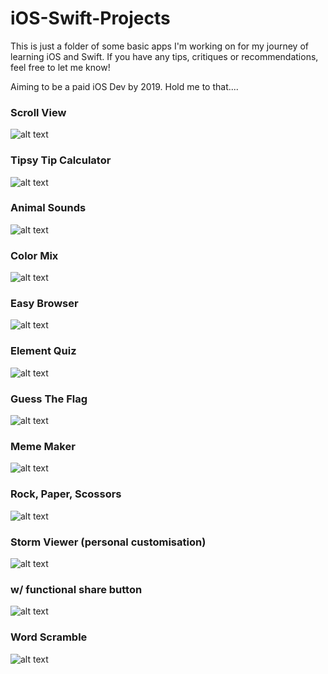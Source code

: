 # iOS-Swift-Projects

This is just a folder of some basic apps I'm working on for my journey of learning iOS and Swift. If you have any tips, critiques or recommendations, feel free to let me know!

Aiming to be a paid iOS Dev by 2019. Hold me to that....



### Scroll View

![alt text](https://github.com/owenhenley/iOS-Swift-Projects/raw/master/ScrollView/ScrollView.gif)


### Tipsy Tip Calculator

![alt text](https://github.com/owenhenley/iOS-Swift-Projects/raw/master/TipsyCalcApp/2018-06-21_02-00-21.gif)

### Animal Sounds

![alt text](https://github.com/owenhenley/iOS-Swift-Projects/raw/master/AnimalSounds/2018-05-23_16-30-05.gif)

### Color Mix

![alt text](https://github.com/owenhenley/iOS-Swift-Projects/raw/master/ColorMix/2018-05-21_20-52-11.gif)

### Easy Browser

![alt text](https://github.com/owenhenley/iOS-Swift-Projects/raw/master/EasyBrowser/2018-06-06_17-59-28.gif)

### Element Quiz

![alt text](https://github.com/owenhenley/iOS-Swift-Projects/raw/master/ElementQuiz/2018-05-23_16-34-34.gif)

### Guess The Flag

![alt text](https://github.com/owenhenley/iOS-Swift-Projects/raw/master/GuessTheFlag/2018-06-01_18-13-41.gif)

### Meme Maker

![alt text](https://github.com/owenhenley/iOS-Swift-Projects/raw/master/MemeMaker/MemeMaker.gif)

### Rock, Paper, Scossors

![alt text](https://github.com/owenhenley/iOS-Swift-Projects/raw/master/RockPaperScissors/2018-05-25_19-26-13.gif)

### Storm Viewer (personal customisation)

![alt text](https://github.com/owenhenley/iOS-Swift-Projects/raw/master/StormViewer/AppDemo.gif)

### w/ functional share button

![alt text](https://github.com/owenhenley/iOS-Swift-Projects/raw/master/StormViewer/ShareDemo.gif)

### Word Scramble

![alt text](https://github.com/owenhenley/iOS-Swift-Projects/raw/master/WordScramble/2018-06-17_19-15-03.gif)
